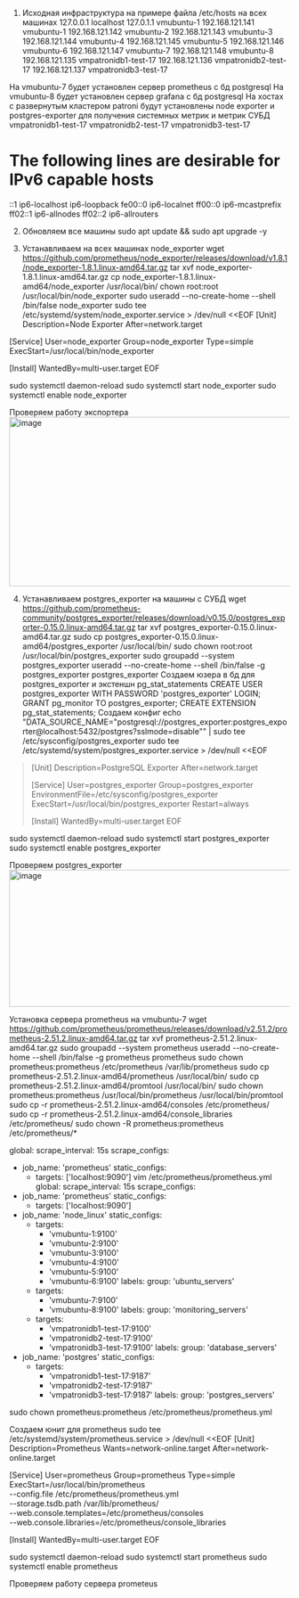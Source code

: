 1. Исходная инфраструктура на примере файла /etc/hosts на всех машинах
127.0.0.1 localhost
127.0.1.1 vmubuntu-1
192.168.121.141 vmubuntu-1
192.168.121.142 vmubuntu-2
192.168.121.143 vmubuntu-3
192.168.121.144 vmubuntu-4
192.168.121.145 vmubuntu-5
192.168.121.146 vmubuntu-6
192.168.121.147 vmubuntu-7
192.168.121.148 vmubuntu-8
192.168.121.135 vmpatronidb1-test-17
192.168.121.136 vmpatronidb2-test-17
192.168.121.137 vmpatronidb3-test-17

На vmubuntu-7 будет установлен сервер prometheus с бд postgresql
На vmubuntu-8 будет установлен сервер grafana с бд postgresql
На хостах с развернутым кластером patroni будут установлены node exporter и postgres-exporter для получения системных метрик и метрик СУБД
vmpatronidb1-test-17
vmpatronidb2-test-17
vmpatronidb3-test-17

# The following lines are desirable for IPv6 capable hosts
::1     ip6-localhost ip6-loopback
fe00::0 ip6-localnet
ff00::0 ip6-mcastprefix
ff02::1 ip6-allnodes
ff02::2 ip6-allrouters

2. Обновляем все машины
sudo apt update && sudo apt upgrade -y

3. Устанавливаем на всех машинах node_exporter
wget https://github.com/prometheus/node_exporter/releases/download/v1.8.1/node_exporter-1.8.1.linux-amd64.tar.gz
tar xvf node_exporter-1.8.1.linux-amd64.tar.gz
cp node_exporter-1.8.1.linux-amd64/node_exporter /usr/local/bin/
chown root:root /usr/local/bin/node_exporter
sudo useradd --no-create-home --shell /bin/false node_exporter
sudo tee /etc/systemd/system/node_exporter.service > /dev/null <<EOF
[Unit]
Description=Node Exporter
After=network.target

[Service]
User=node_exporter
Group=node_exporter
Type=simple
ExecStart=/usr/local/bin/node_exporter

[Install]
WantedBy=multi-user.target
EOF

sudo systemctl daemon-reload
sudo systemctl start node_exporter
sudo systemctl enable node_exporter

Проверяем работу экспортера
<img width="740" height="304" alt="image" src="https://github.com/user-attachments/assets/fb40c34e-d060-4363-bd0b-29f1ae033f75" />

4. Устанавливаем postgres_exporter на машины с СУБД
wget https://github.com/prometheus-community/postgres_exporter/releases/download/v0.15.0/postgres_exporter-0.15.0.linux-amd64.tar.gz
tar xvf postgres_exporter-0.15.0.linux-amd64.tar.gz
sudo cp postgres_exporter-0.15.0.linux-amd64/postgres_exporter /usr/local/bin/
sudo chown root:root /usr/local/bin/postgres_exporter
sudo groupadd --system postgres_exporter
useradd --no-create-home --shell /bin/false -g postgres_exporter postgres_exporter
Создаем юзера в бд для postgres_exporter и экстеншн pg_stat_statements
CREATE USER postgres_exporter WITH PASSWORD 'postgres_exporter' LOGIN;
GRANT pg_monitor TO postgres_exporter;
CREATE EXTENSION pg_stat_statements;
Создаем конфиг
echo "DATA_SOURCE_NAME=\"postgresql://postgres_exporter:postgres_exporter@localhost:5432/postgres?sslmode=disable\"" | sudo tee /etc/sysconfig/postgres_exporter
sudo tee /etc/systemd/system/postgres_exporter.service > /dev/null <<EOF
> [Unit]
> Description=PostgreSQL Exporter
> After=network.target
>
> [Service]
> User=postgres_exporter
> Group=postgres_exporter
> EnvironmentFile=/etc/sysconfig/postgres_exporter
> ExecStart=/usr/local/bin/postgres_exporter
> Restart=always
>
> [Install]
> WantedBy=multi-user.target
> EOF

sudo systemctl daemon-reload
sudo systemctl start postgres_exporter
sudo systemctl enable postgres_exporter

Проверяем postgres_exporter
<img width="540" height="246" alt="image" src="https://github.com/user-attachments/assets/70078c4d-10fe-4c3d-ad61-59db7ad57ed9" />

Установка сервера prometheus на vmubuntu-7
wget https://github.com/prometheus/prometheus/releases/download/v2.51.2/prometheus-2.51.2.linux-amd64.tar.gz
tar xvf prometheus-2.51.2.linux-amd64.tar.gz
sudo groupadd --system prometheus
useradd --no-create-home --shell /bin/false -g prometheus prometheus
sudo chown prometheus:prometheus /etc/prometheus /var/lib/prometheus
sudo cp prometheus-2.51.2.linux-amd64/prometheus /usr/local/bin/
sudo cp prometheus-2.51.2.linux-amd64/promtool /usr/local/bin/
sudo chown prometheus:prometheus /usr/local/bin/prometheus /usr/local/bin/promtool
sudo cp -r prometheus-2.51.2.linux-amd64/consoles /etc/prometheus/
sudo cp -r prometheus-2.51.2.linux-amd64/console_libraries /etc/prometheus/
sudo chown -R prometheus:prometheus /etc/prometheus/*

global:
  scrape_interval: 15s
scrape_configs:
  - job_name: 'prometheus'
    static_configs:
      - targets: ['localhost:9090']
vim /etc/prometheus/prometheus.yml
global:
  scrape_interval: 15s
scrape_configs:
  - job_name: 'prometheus'
    static_configs:
      - targets: ['localhost:9090']
  - job_name: 'node_linux'
    static_configs:
      - targets: 
        - 'vmubuntu-1:9100'
        - 'vmubuntu-2:9100'
        - 'vmubuntu-3:9100'
        - 'vmubuntu-4:9100'
        - 'vmubuntu-5:9100'
        - 'vmubuntu-6:9100'
        labels:
          group: 'ubuntu_servers'
      - targets:
        - 'vmubuntu-7:9100'
        - 'vmubuntu-8:9100'
        labels:
          group: 'monitoring_servers'
      - targets:
        - 'vmpatronidb1-test-17:9100'
        - 'vmpatronidb2-test-17:9100'
        - 'vmpatronidb3-test-17:9100'
        labels:
          group: 'database_servers'
  - job_name: 'postgres'
    static_configs:
      - targets:
        - 'vmpatronidb1-test-17:9187'
        - 'vmpatronidb2-test-17:9187'
        - 'vmpatronidb3-test-17:9187'
        labels:
          group: 'postgres_servers'

sudo chown prometheus:prometheus /etc/prometheus/prometheus.yml

Создаем юнит для prometheus
sudo tee /etc/systemd/system/prometheus.service > /dev/null <<EOF
[Unit]
Description=Prometheus
Wants=network-online.target
After=network-online.target

[Service]
User=prometheus
Group=prometheus
Type=simple
ExecStart=/usr/local/bin/prometheus \
    --config.file /etc/prometheus/prometheus.yml \
    --storage.tsdb.path /var/lib/prometheus/ \
    --web.console.templates=/etc/prometheus/consoles \
    --web.console.libraries=/etc/prometheus/console_libraries

[Install]
WantedBy=multi-user.target
EOF

sudo systemctl daemon-reload
sudo systemctl start prometheus
sudo systemctl enable prometheus

Проверяем работу сервера prometeus



